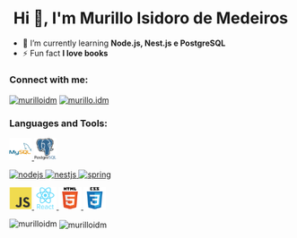 <h1 align="center">Hi 👋, I'm Murillo Isidoro de Medeiros</h1>

- 🌱 I’m currently learning **Node.js, Nest.js e PostgreSQL**
- ⚡ Fun fact **I love books**

<h3 align="left">Connect with me:</h3>
<p align="left">
<a href="https://linkedin.com/in/murilloidm" target="blank"><img align="center" src="https://cdn.jsdelivr.net/npm/simple-icons@3.0.1/icons/linkedin.svg" alt="murilloidm" height="30" width="40" /></a>
<a href="https://instagram.com/murillo.idm" target="blank"><img align="center" src="https://cdn.jsdelivr.net/npm/simple-icons@3.0.1/icons/instagram.svg" alt="murillo.idm" height="30" width="40" /></a>
</p>

<h3 align="left">Languages and Tools:</h3>
<div>
  <p>
    <a href="https://www.mysql.com/" target="_blank">
      <img src="https://raw.githubusercontent.com/devicons/devicon/master/icons/mysql/mysql-original-wordmark.svg" alt="mysql" width="40" height="40"/>
    </a>
    <a href="https://www.postgresql.org" target="_blank">
      <img src="https://raw.githubusercontent.com/devicons/devicon/master/icons/postgresql/postgresql-original-wordmark.svg" alt="postgresql" width="40" height="40"/>
    </a>
  </p>
</div>

<div>
  <p>
    <a href="https://nodejs.org" target="_blank">
      <img src="https://cdn.worldvectorlogo.com/logos/nodejs-icon.svg" alt="nodejs" width="40" height="40"/>
    </a>
    <a href="https://nestjs.com/" target="_blank">
      <img src="https://camo.githubusercontent.com/5f54c0817521724a2deae8dedf0c280a589fd0aa9bffd7f19fa6254bb52e996a/68747470733a2f2f6e6573746a732e636f6d2f696d672f6c6f676f2d736d616c6c2e737667" alt="nestjs" width="40" height="40"/>
    </a>
    <a href="https://spring.io/" target="_blank">
      <img src="https://www.vectorlogo.zone/logos/springio/springio-icon.svg" alt="spring" width="40" height="40"/>
    </a>
  </p>
</div>

<div>
  <p>
    <a href="https://developer.mozilla.org/en-US/docs/Web/JavaScript" target="_blank">
      <img src="https://raw.githubusercontent.com/devicons/devicon/master/icons/javascript/javascript-original.svg" alt="javascript" width="40" height="40"/>
    </a>
    <a href="https://reactjs.org/" target="_blank">
      <img src="https://raw.githubusercontent.com/devicons/devicon/master/icons/react/react-original-wordmark.svg" alt="react" width="40" height="40"/>
    </a>
    <a href="https://www.w3.org/html/" target="_blank">
      <img src="https://raw.githubusercontent.com/devicons/devicon/master/icons/html5/html5-original-wordmark.svg" alt="html5" width="40" height="40"/>
    </a>
    <a href="https://www.w3schools.com/css/" target="_blank">
      <img src="https://raw.githubusercontent.com/devicons/devicon/master/icons/css3/css3-original-wordmark.svg" alt="css3" width="40" height="40"/>  </a>
  </p>
</div>

<p><img align="left" src="https://github-readme-stats.vercel.app/api/top-langs?username=murilloidm&show_icons=true&locale=en&layout=compact" alt="murilloidm" /></p>

<p>&nbsp;<img align="center" src="https://github-readme-stats.vercel.app/api?username=murilloidm&show_icons=true&locale=en" alt="murilloidm" /></p>
